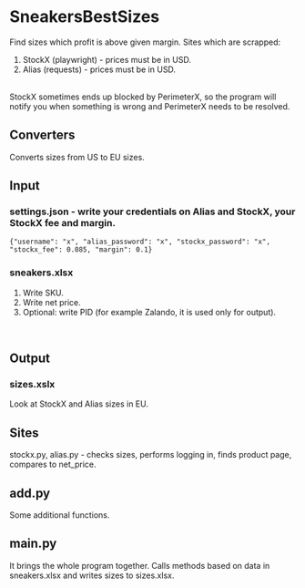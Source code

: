 # SneakersBestSizes
Find sizes which profit is above given margin. Sites which are scrapped:
1. StockX (playwright) - prices must be in USD. 
2. Alias (requests) - prices must be in USD.
<br /> 
StockX sometimes ends up blocked by PerimeterX, so the program will notify you when something is wrong and PerimeterX needs to be resolved.<br /> 

## Converters
Converts sizes from US to EU sizes.


## Input
### settings.json - write your credentials on Alias and StockX, your StockX fee and margin.
```{"username": "x", "alias_password": "x", "stockx_password": "x", "stockx_fee": 0.085, "margin": 0.1}```

### sneakers.xlsx
1. Write SKU.
2. Write net price.
3. Optional: write PID (for example Zalando, it is used only for output).
<br />

## Output
### sizes.xslx
Look at StockX and Alias sizes in EU.
<br />

## Sites
stockx.py, alias.py - checks sizes, performs logging in, finds product page, compares to net_price.
<br />

## add.py
Some additional functions.

## main.py
It brings the whole program together. Calls methods based on data in sneakers.xlsx and writes sizes to sizes.xlsx.